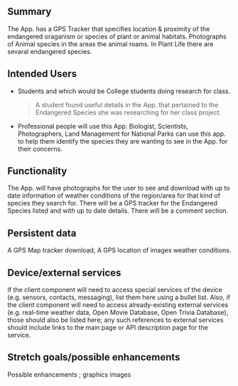 ## Summary

The App. has a GPS Tracker that specifies location & proximity of the endangered oraganism or species of plant or animal habitats.
Photographs of Animal species in the areas the animal roams. In Plant Life there are sevaral endangered species.


## Intended Users 
* Students and which would be College students doing research for class. 
    > A student found useful details in the App. that pertained to the Endangered Species she was researching for her class project. 

* Professional people will use this App. Biologist, Scientists, Photographers, Land Management for National Parks can use this app.
to help them identify the species they are wanting to see in the App. for their concerns.

## Functionality

The App. will have photographs for the user to see and download with up to date information of weather conditions of the region/area for that kind of species they search for.  There will be a GPS tracker for the Endangered Species listed and with up to date details. There will be a comment section.
 

## Persistent data
A GPS Map tracker download, A GPS location of images weather conditions.
    
## Device/external services

If the client component will need to access special services of the device (e.g. sensors, contacts, messaging), list them here using a bullet list. Also, if the client component will need to access already-existing external services (e.g. real-time weather data, Open Movie Database, Open Trivia Database), those should also be listed here; any such references to external services should include links to the main page or API description page for the service.

## Stretch goals/possible enhancements 

Possible enhancements ; graphics images 
